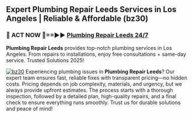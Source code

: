 ## Expert Plumbing Repair Leeds Services in Los Angeles | Reliable & Affordable (bz30)  

<h3>🚿 ACT NOW 🌟==►► <a href="https://tinyurl.com/2ne6vx2x" rel="nofollow">Plumbing Repair Leeds 24/7</a></h3>

**Plumbing Repair Leeds** provides top-notch plumbing services in Los Angeles. From repairs to installations, enjoy free consultations + same-day service. Trusted Solutions 2025!

[![bz30](https://i.imgur.com/4PFF4AK.jpeg)](https://tinyurl.com/2ne6vx2x)
Experiencing plumbing issues in **Plumbing Repair Leeds**? Our expert team ensures fast, reliable fixes with transparent pricing—no hidden costs. Pricing depends on job complexity, materials, and urgency, but we always provide upfront estimates. The process starts with a thorough inspection, followed by a detailed plan, high-quality repairs, and a final check to ensure everything runs smoothly. Trust us for durable solutions and peace of mind!